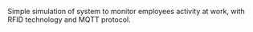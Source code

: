 Simple simulation of system to monitor employees activity at work, with RFID technology and MQTT protocol.